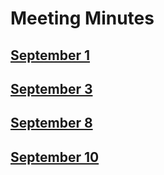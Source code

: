 # Meeting Minutes

## [September 1](./MM9-1.md)

## [September 3](./MM9-3.md)

## [September 8](./MM9-8.md)

## [September 10](./MM9-10.md)
